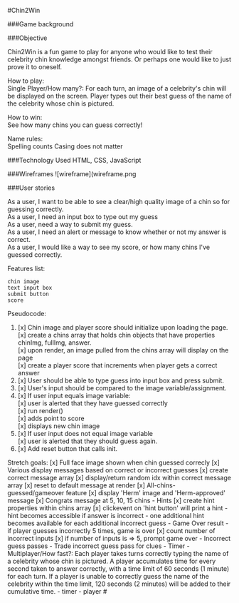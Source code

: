 #Chin2Win


###Game background  


###Objective  


Chin2Win is a fun game to play for anyone who would like to test their celebrity chin knowledge amongst friends. Or perhaps one would like to just prove it to oneself.  

How to play:  
Single Player/How many?: For each turn, an image of a celebrity's chin will be displayed on the screen. Player types out their best guess of the name of the celebrity whose chin is pictured.

How to win:  
See how many chins you can guess correctly!

Name rules:  
Spelling counts
Casing does not matter

###Technology Used
HTML, CSS, JavaScript

###Wireframes
![wireframe](wireframe.png

###User stories

As a user, I want to be able to see a clear/high quality image of a chin so for guessing correctly.  
As a user, I need an input box to type out my guess  
As a user, need a way to submit my guess.  
As a user, I need an alert or message to know whether or not my answer is correct.  
As a user, I would like a way to see my score, or how many chins I've guessed correctly.  

Features list:

    chin image
    text input box
    submit button
    score

Pseudocode:

1. [x] Chin image and player score should initialize upon loading the page.  
    [x] create a chins array that holds chin objects that have properties chinImg, fullImg, answer.  
    [x] upon render, an image pulled from the chins array will display on the page  
    [x] create a player score that increments when player gets a correct answer  
2. [x] User should be able to type guess into input box and press submit.  
3. [x] User's input should be compared to the image variable/assignment.  
4. [x] If user input equals image variable:   
    [x] user is alerted that they have guessed correctly  
    [x] run render()  
        [x] adds point to score  
        [x] displays new chin image   
5. [x] If user input does not equal image variable  
    [x] user is alerted that they should guess again.   
6. [x] Add reset button that calls init.     


Stretch goals:
    [x] Full face image shown when chin guessed correcly
    [x] Various display messages based on correct or incorrect guesses
        [x] create correct message array
        [x] display/return random idx within correct message array
        [x] reset to default message at render
    [x] All-chins-guessed/gameover feature
        [x] display 'Herm' image and 'Herm-approved' message
    [x] Congrats message at 5, 10, 15 chins
    - Hints
        [x] create hint properties within chins array
        [x] clickevent on 'hint button' will print a hint
        - hint becomes accessible if answer is incorrect
        - one additional hint becomes available for each additional incorrect guess
    - Game Over result
        - if player guesses incorrectly 5 times, game is over
            [x] count number of incorrect inputs
            [x] if number of inputs is => 5, prompt game over
    - Incorrect guess passes
    - Trade incorrect guess pass for clues
    - Timer
    - Multiplayer/How fast?: Each player takes turns correctly typing the name of a celebrity whose chin is pictured. A player accumulates  time for every second taken to answer correctly, with a time limit of 60 seconds (1 minute) for each turn. If a player is unable to correctly guess the name of the celebrity within the time limit, 120 seconds (2 minutes) will be added to their cumulative time.
        - timer
        - player #
